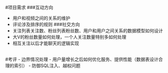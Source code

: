#项目需求
###互动方向
- 用户和视频之间的关系的维护
- 评论涉及排序的规则
###社交方向
- 关注列表关注数、粉丝列表粉丝数、用户和用户之间关系的数据模型如何设计
- 大V的粉丝数量如何处理，一个人关注数量特别多如何处理
- 相互关注以后才能聊天的逻辑实现
<br>
#考评
- 边界情况处理
- 用户量增长之后如何优化服务、提供性能（数据表设计合理的索引）
- 防御SQL注入、越权问题